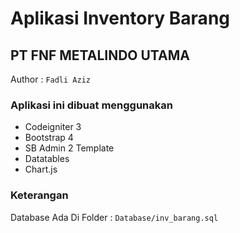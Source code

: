 # Aplikasi Inventory Barang<br/>
## PT FNF METALINDO UTAMA<br/>
Author : <code>Fadli Aziz</code></br>
### Aplikasi ini dibuat menggunakan
- Codeigniter 3
- Bootstrap 4
- SB Admin 2 Template
- Datatables
- Chart.js

### Keterangan <br/>
Database Ada Di Folder : <code>Database/inv_barang.sql</code><br/>
<br/>
